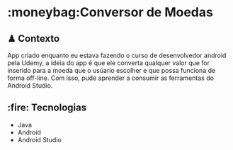 <h1>:moneybag:Conversor de Moedas </h1>

<h2>♟ Contexto</h2>
App criado enquanto eu estava fazendo o curso de desenvolvedor android pela Udemy, a ideia do app é que ele converta qualquer valor que for inserido para a moeda que o usúario escolher e que possa funciona de forma off-line. Com isso, pude aprender a consumir as ferramentas do Android Studio. 

<h2>:fire: Tecnologias</h2>
<ul>
  <li>Java</li>
  <li>Android</li>
  <li>Android Studio</li>
</ul>  
